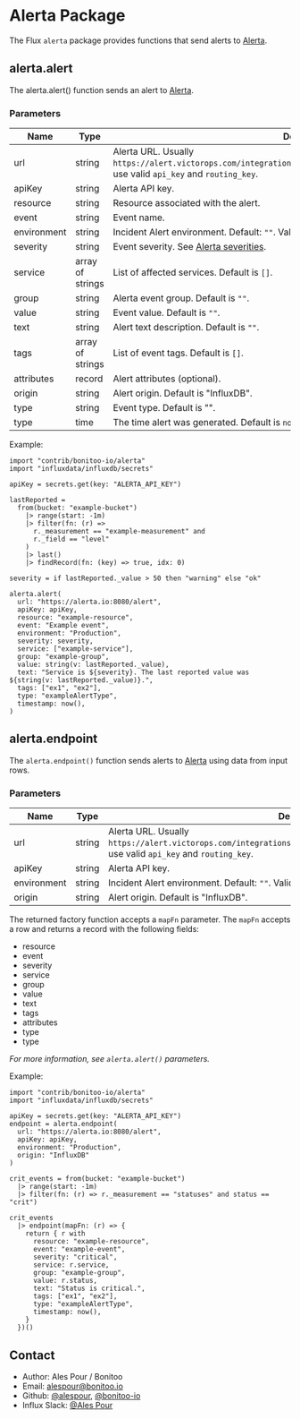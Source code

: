 # Alerta Package

The Flux `alerta` package provides functions that send alerts to [Alerta](https://alerta.io/).

## alerta.alert

The alerta.alert() function sends an alert to [Alerta](https://alerta.io/).

### Parameters

| Name | Type | Description |
| ---- | ---- | ----------- |
| url | string | Alerta URL. Usually `https://alert.victorops.com/integrations/generic/20131114/alert/$api_key/$routing_key`, use valid `api_key` and `routing_key`. |
| apiKey | string | Alerta API key. |
| resource | string | Resource associated with the alert. |
| event | string | Event name. |
| environment | string | Incident Alert environment. Default: `""`. Valid values are: `""`, `"Production"`, `"Development"`. |
| severity | string | Event severity. See [Alerta severities](https://docs.alerta.io/en/latest/api/alert.html#alert-severities). |
| service | array of strings | List of affected services. Default is `[]`. |
| group | string | Alerta event group. Default is `""`. |
| value | string | Event value. Default is `""`. |
| text | string | Alert text description. Default is `""`. |
| tags | array of strings | List of event tags. Default is `[]`. |
| attributes | record | Alert attributes (optional). |
| origin | string | Alert origin. Default is "InfluxDB". |
| type | string | Event type. Default is "". |
| type | time | The time alert was generated. Default is `now()`. |

Example:

    import "contrib/bonitoo-io/alerta"
    import "influxdata/influxdb/secrets"
    
    apiKey = secrets.get(key: "ALERTA_API_KEY")
    
    lastReported =
      from(bucket: "example-bucket")
        |> range(start: -1m)
        |> filter(fn: (r) =>
          r._measurement == "example-measurement" and
          r._field == "level"
        )
        |> last()
        |> findRecord(fn: (key) => true, idx: 0)
    
    severity = if lastReported._value > 50 then "warning" else "ok"
    
    alerta.alert(
      url: "https://alerta.io:8080/alert",
      apiKey: apiKey,
      resource: "example-resource",
      event: "Example event",
      environment: "Production",
      severity: severity,
      service: ["example-service"],
      group: "example-group",
      value: string(v: lastReported._value),
      text: "Service is ${severity}. The last reported value was ${string(v: lastReported._value)}.",
      tags: ["ex1", "ex2"],
      type: "exampleAlertType",
      timestamp: now(),
    )

## alerta.endpoint

The `alerta.endpoint()` function sends alerts to [Alerta](https://alerta.io/) using data from input rows.

### Parameters

| Name | Type | Description |
| ---- | ---- | ----------- |
| url | string | Alerta URL. Usually `https://alert.victorops.com/integrations/generic/20131114/alert/$api_key/$routing_key`, use valid `api_key` and `routing_key`. |
| apiKey | string | Alerta API key. |
| environment | string | Incident Alert environment. Default: `""`. Valid values are: `""`, `"Production"`, `"Development"`. |
| origin | string | Alert origin. Default is "InfluxDB". |

The returned factory function accepts a `mapFn` parameter.
The `mapFn` accepts a row and returns a record with the following fields:

- resource
- event
- severity
- service
- group
- value
- text
- tags
- attributes
- type
- type

_For more information, see `alerta.alert()` parameters._

Example:

    import "contrib/bonitoo-io/alerta"
    import "influxdata/influxdb/secrets"
    
    apiKey = secrets.get(key: "ALERTA_API_KEY")
    endpoint = alerta.endpoint(
      url: "https://alerta.io:8080/alert",
      apiKey: apiKey,
      environment: "Production",
      origin: "InfluxDB"
    )
    
    crit_events = from(bucket: "example-bucket")
      |> range(start: -1m)
      |> filter(fn: (r) => r._measurement == "statuses" and status == "crit")
    
    crit_events
      |> endpoint(mapFn: (r) => {
        return { r with
          resource: "example-resource",
          event: "example-event",
          severity: "critical",
          service: r.service,
          group: "example-group",
          value: r.status,
          text: "Status is critical.",
          tags: ["ex1", "ex2"],
          type: "exampleAlertType",
          timestamp: now(),
        }
      })()

## Contact

- Author: Ales Pour / Bonitoo
- Email: alespour@bonitoo.io
- Github: [@alespour](https://github.com/alespour), [@bonitoo-io](https://github.com/bonitoo-io)
- Influx Slack: [@Ales Pour](https://influxdata.com/slack)
